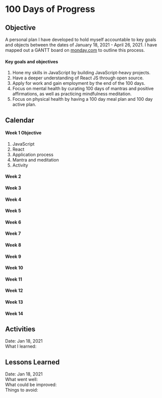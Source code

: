 # 100 Days of Progress

## Objective
A personal plan I have developed to hold myself accountable to key goals and objects between the dates of January 18, 2021 - April 26, 2021. I have mapped out a GANTT board on [monday.com](monday.com) to outline this process.

#### Key goals and objectives
1. Hone my skills in JavaScript by building JavaScript-heavy projects. 
2. Have a deeper understanding of React JS through open source.
3. Apply for work and gain employment by the end of the 100 days.
4. Focus on mental health by curating 100 days of mantras and positive affirmations, as well as practicing mindfulness meditation.
5. Focus on physical health by having a 100 day meal plan and 100 day active plan.

## Calendar
#### Week 1 Objective
1. JavaScript
2. React
3. Application process
4. Mantra and meditation
5. Activity

#### Week 2
#### Week 3
#### Week 4
#### Week 5
#### Week 6
#### Week 7
#### Week 8
#### Week 9
#### Week 10
#### Week 11
#### Week 12
#### Week 13
#### Week 14

## Activities
Date: Jan 18, 2021<br>
What I learned: 

## Lessons Learned
Date: Jan 18, 2021<br>
What went well:<br>
What could be improved:<br>
Things to avoid:<br>
